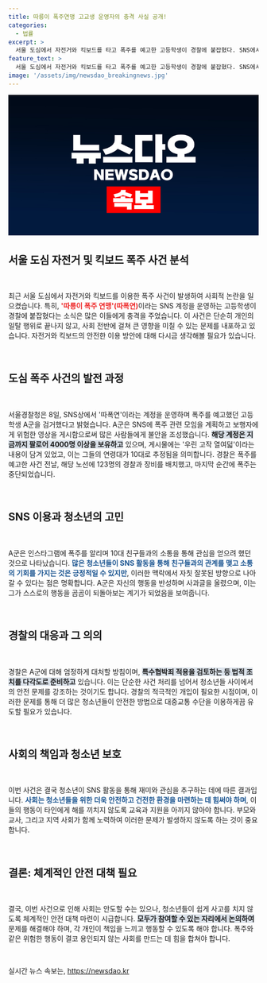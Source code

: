 ```yaml
---
title: 따릉이 폭주연맹 고교생 운영자의 충격 사실 공개!
categories:
  - 법률
excerpt: >
  서울 도심에서 자전거와 킥보드를 타고 폭주를 예고한 고등학생이 경찰에 붙잡혔다. SNS에서 폭주를 계획하며 4000여 명의 팔로워를 끌어모은 그는 반성과 함께 법적 처벌을 약속했다. 경찰은 특수협박죄 적용을 검토 중이다. 클릭해서 자세한 소식을 확인해보세요!
feature_text: >
  서울 도심에서 자전거와 킥보드를 타고 폭주를 예고한 고등학생이 경찰에 붙잡혔다. SNS에서 폭주를 계획하며 4000여 명의 팔로워를 끌어모은 그는 반성과 함께 법적 처벌을 약속했다. 경찰은 특수협박죄 적용을 검토 중이다. 클릭해서 자세한 소식을 확인해보세요!
image: '/assets/img/newsdao_breakingnews.jpg'
---
```


<p><img src="/assets/img/newsdao_breakingnews.jpg" alt="pcversion 속보" /></p>

<h2 data-ke-size="size26">서울 도심 자전거 및 킥보드 폭주 사건 분석</h2>

<p data-ke-size="size16">&nbsp;</p>

<p>최근 서울 도심에서 자전거와 킥보드를 이용한 폭주 사건이 발생하여 사회적 논란을 일으켰습니다. 특히, <b><span style="color: #ee2323;">'따릉이 폭주 연맹'(따폭연)</span></b>이라는 SNS 계정을 운영하는 고등학생이 경찰에 붙잡혔다는 소식은 많은 이들에게 충격을 주었습니다. 이 사건은 단순히 개인의 일탈 행위로 끝나지 않고, 사회 전반에 걸쳐 큰 영향을 미칠 수 있는 문제를 내포하고 있습니다. 자전거와 킥보드의 안전한 이용 방안에 대해 다시금 생각해볼 필요가 있습니다. </p>

<p data-ke-size="size16">&nbsp;</p>

<h2 data-ke-size="size26">도심 폭주 사건의 발전 과정</h2>

<p data-ke-size="size16">&nbsp;</p>

<p>서울경찰청은 8일, SNS상에서 '따폭연'이라는 계정을 운영하며 폭주를 예고했던 고등학생 A군을 검거했다고 밝혔습니다. A군은 SNS에 폭주 관련 모임을 계획하고 보행자에게 위험한 영상을 게시함으로써 많은 사람들에게 불안을 조성했습니다. <b><span style="background-color: #21538527;">해당 계정은 지금까지 팔로어 4000명 이상을 보유하고</span></b> 있으며, 게시물에는 '우린 고작 열여덟'이라는 내용이 담겨 있었고, 이는 그들의 연령대가 10대로 추정됨을 의미합니다. 경찰은 폭주를 예고한 사건 전날, 해당 노선에 123명의 경찰과 장비를 배치했고, 마지막 순간에 폭주는 중단되었습니다.</p>

<p data-ke-size="size16">&nbsp;</p>

<h2 data-ke-size="size26">SNS 이용과 청소년의 고민</h2>

<p data-ke-size="size16">&nbsp;</p>

<p>A군은 인스타그램에 폭주를 알리며 10대 친구들과의 소통을 통해 관심을 얻으려 했던 것으로 나타났습니다. <b><span style="color: #1a5490;">많은 청소년들이 SNS 활동을 통해 친구들과의 관계를 맺고 소통의 기회를 가지는 것은 긍정적일 수 있지만</span></b>, 이러한 맥락에서 자칫 잘못된 방향으로 나아갈 수 있다는 점은 명확합니다. A군은 자신의 행동을 반성하며 사과글을 올렸으며, 이는 그가 스스로의 행동을 곰곰이 되돌아보는 계기가 되었음을 보여줍니다.</p>

<p data-ke-size="size16">&nbsp;</p>

<h2 data-ke-size="size26">경찰의 대응과 그 의의</h2>

<p data-ke-size="size16">&nbsp;</p>

<p>경찰은 A군에 대해 엄정하게 대처할 방침이며, <b><span style="background-color: #21538527;">특수협박죄 적용을 검토하는 등 법적 조치를 다각도로 준비하고</span></b> 있습니다. 이는 단순한 사건 처리를 넘어서 청소년들 사이에서의 안전 문제를 강조하는 것이기도 합니다. 경찰의 적극적인 개입이 필요한 시점이며, 이러한 문제를 통해 더 많은 청소년들이 안전한 방법으로 대중교통 수단을 이용하게끔 유도할 필요가 있습니다.</p>

<p data-ke-size="size16">&nbsp;</p>

<h2 data-ke-size="size26">사회의 책임과 청소년 보호</h2>

<p data-ke-size="size16">&nbsp;</p>

<p>이번 사건은 결국 청소년이 SNS 활동을 통해 재미와 관심을 추구하는 데에 따른 결과입니다. <b><span style="color: #1a5490;">사회는 청소년들을 위한 더욱 안전하고 건전한 환경을 마련하는 데 힘써야 하며</span></b>, 이들의 행동이 타인에게 해를 끼치지 않도록 교육과 지원을 아끼지 않아야 합니다. 부모와 교사, 그리고 지역 사회가 함께 노력하여 이러한 문제가 발생하지 않도록 하는 것이 중요합니다.</p>

<p data-ke-size="size16">&nbsp;</p>

<h2 data-ke-size="size26">결론: 체계적인 안전 대책 필요</h2>

<p data-ke-size="size16">&nbsp;</p>

<p>결국, 이번 사건으로 인해 사회는 안도할 수는 있으나, 청소년들이 쉽게 사고를 치지 않도록 체계적인 안전 대책 마련이 시급합니다. <b><span style="background-color: #21538527;">모두가 참여할 수 있는 자리에서 논의하여</span></b> 문제를 해결해야 하며, 각 개인이 책임을 느끼고 행동할 수 있도록 해야 합니다. 폭주와 같은 위험한 행동이 결코 용인되지 않는 사회를 만드는 데 힘을 합쳐야 합니다.</p>

<p data-ke-size="size16">&nbsp;</p>
실시간 뉴스 속보는, <a href="https://newsdao.kr" rel="dofollow">https://newsdao.kr</a>



